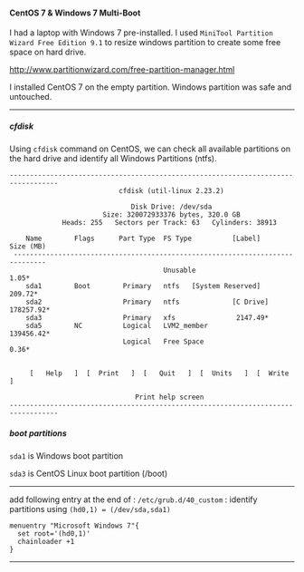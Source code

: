 #### CentOS 7 & Windows 7 Multi-Boot

I had a laptop with Windows 7 pre-installed. I used `MiniTool Partition Wizard Free Edition 9.1` to resize windows partition to create some free space on hard drive.

http://www.partitionwizard.com/free-partition-manager.html

I installed CentOS 7 on the empty partition. Windows partition was safe and untouched.

---

##### cfdisk

Using `cfdisk` command on CentOS, we can check all available partitions on the hard drive and identify all Windows Partitions (ntfs).

```
----------------------------------------------------------------------------------
                           cfdisk (util-linux 2.23.2)

                              Disk Drive: /dev/sda
                       Size: 320072933376 bytes, 320.0 GB
             Heads: 255   Sectors per Track: 63   Cylinders: 38913

    Name        Flags	   Part Type  FS Type          [Label]        Size (MB)
 ------------------------------------------------------------------------------
                                      Unusable                             1.05*
    sda1        Boot        Primary   ntfs	 [System Reserved]	 209.72*
    sda2                    Primary   ntfs             [C Drive]      178257.92*
    sda3                    Primary   xfs				2147.49*
    sda5        NC          Logical   LVM2_member                     139456.42*
                            Logical   Free Space                           0.36*


     [   Help   ]  [  Print   ]  [   Quit   ]  [  Units   ]  [  Write   ]

                               Print help screen
----------------------------------------------------------------------------------
```

##### boot partitions

`sda1` is Windows boot partition

`sda3` is CentOS Linux boot partition (/boot)

---

add following entry at the end of : `/etc/grub.d/40_custom` : identify partitions using `(hd0,1) = (/dev/sda,sda1)`

```
menuentry "Microsoft Windows 7"{
  set root='(hd0,1)'
  chainloader +1
}
```

---
